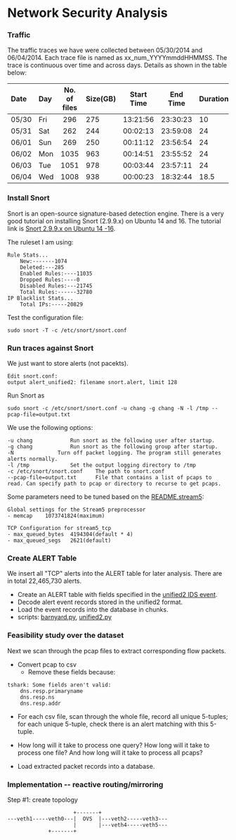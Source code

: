 # Network Security Analysis
### Traffic
The traffic traces we have were collected between 05/30/2014 and 06/04/2014. Each trace file is named as xx_num_YYYYmmddHHMMSS. The trace is continuous over time and across days. Details as shown in the table below:


| Date | Day  |No. of files| Size(GB) | Start Time | End Time | Duration(h) |
|:-----|:-----|:----------:|:---------|:----------:|:--------:|:------------|
|05/30 |Fri   |296         |275       |13:21:56    |23:30:23  |10           |
|05/31 |Sat   |262         |244       |00:02:13    |23:59:08  |24           |
|06/01 |Sun   |269         |250       |00:11:12    |23:56:54  |24           |
|06/02 |Mon   |1035        |963       |00:14:51    |23:55:52  |24           |
|06/03 |Tue   |1051        |978       |00:03:44    |23:57:11  |24           |
|06/04 |Wed   |1008        |938       |00:00:23    |18:32:44  |18.5         |

### Install Snort
Snort is an open-source signature-based detection engine. There is a very good tutorial on installing Snort (2.9.9.x) on Ubuntu 14 and 16. The tutorial link is [Snort 2.9.9.x on Ubuntu 14 -16](https://snort.org/documents).

The ruleset I am using:

```	
Rule Stats...
	New:-------1074
	Deleted:---285
	Enabled Rules:----11035
	Dropped Rules:----0
	Disabled Rules:---21745
	Total Rules:------32780
IP Blacklist Stats...
	Total IPs:-----20829

```
Test the configuration file:
```
sudo snort -T -c /etc/snort/snort.conf
```
### Run traces against Snort
We just want to store alerts (not pacekts). 
```
Edit snort.conf: 
output alert_unified2: filename snort.alert, limit 128
```
Run Snort as
```
sudo snort -c /etc/snort/snort.conf -u chang -g chang -N -l /tmp --pcap-file=output.txt
```
We use the following options:
```
-u chang			Run snort as the following user after startup.
-g chang			Run snort as the following group after startup.
-N				Turn off packet logging. The program still generates alerts normally.
-l /tmp				Set the output logging directory to /tmp
-c /etc/snort/snort.conf	The path to snort.conf
--pcap-file=output.txt		File that contains a list of pcaps to read. Can specify path to pcap or directory to recurse to get pcaps.
```

Some parameters need to be tuned based on the [README.stream5](http://lpc1.clpccd.cc.ca.us/lpc/jgonder/studentresources/TNT%20v.%202.6/bin/cmdlinetools/snort/doc/README.stream5):
```
Global settings for the Stream5 preprocessor
- memcap 	1073741824(maximum)

TCP Configuration for stream5_tcp
- max_queued_bytes	4194304(default * 4)
- max_queued_segs	2621(default)
```
### Create ALERT Table
We insert all "TCP" alerts into the ALERT table for later analysis. There are in total 22,465,730 alerts.
- Create an ALERT table with fields specified in the [unified2 IDS event](https://www.snort.org/faq/readme-unified2).
- Decode alert event records stored in the unified2 format.
- Load the event records into the database in chunks.
- scripts: [barnyard.py](./barnyard.py), [unified2.py](./unified2.py)

### Feasibility study over the dataset
Next we scan through the pcap files to extract corresponding flow packets.
- Convert pcap to csv
  - Remove these fields because:
```
tshark: Some fields aren't valid:
	dns.resp.primaryname
	dns.resp.ns
	dns.resp.addr
```
- For each csv file, scan through the whole file, record all unique 5-tuples; for each unique 5-tuple, check there is an alert matching with this 5-tuple.
- How long will it take to process one query? How long will it take to process one file? And how long will it take to process all pcaps?

- Load extracted packet records into a database.

### Implementation -- reactive routing/mirroring
Step #1: create topology

```
                     +-------+
---veth1-----veth0---|  OVS  |---veth2-----veth3---
                     |       |---veth4-----veth5---
		     +-------+
```

